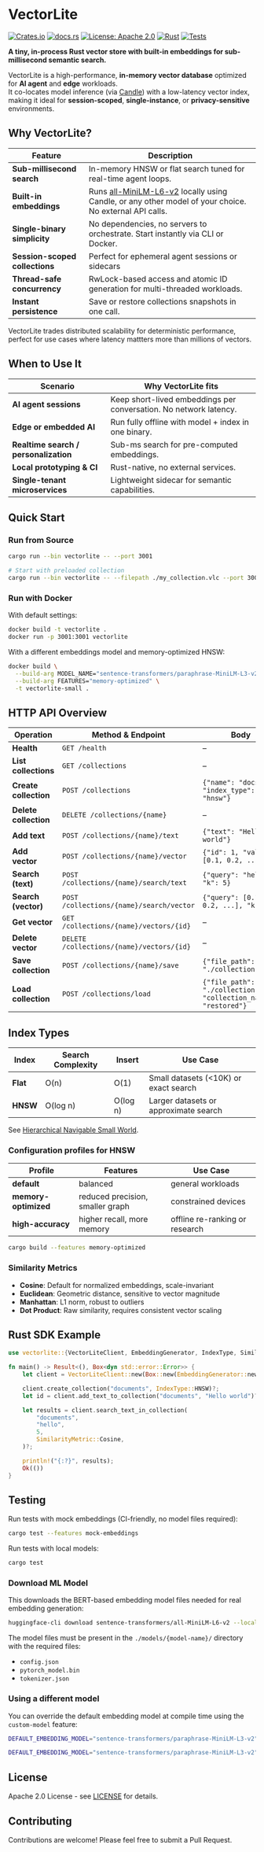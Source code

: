 # VectorLite

[![Crates.io](https://img.shields.io/crates/v/vectorlite.svg)](https://crates.io/crates/vectorlite)
[![docs.rs](https://docs.rs/vectorlite/badge.svg)](https://docs.rs/vectorlite)
[![License: Apache 2.0](https://img.shields.io/badge/License-Apache%202.0-blue.svg)](https://opensource.org/licenses/Apache-2.0)
[![Rust](https://img.shields.io/badge/rust-1.80%2B-orange.svg)](https://www.rust-lang.org)
[![Tests](https://github.com/mmailhos/vectorlite/actions/workflows/rust.yml/badge.svg?branch=main)](https://github.com/mmailhos/vectorlite/actions)

**A tiny, in-process Rust vector store with built-in embeddings for sub-millisecond semantic search.**

VectorLite is a high-performance, **in-memory vector database** optimized for **AI agent** and **edge** workloads.  
It co-locates model inference (via [Candle](https://github.com/huggingface/candle)) with a low-latency vector index, making it ideal for **session-scoped**, **single-instance**, or **privacy-sensitive** environments.

## Why VectorLite?
| Feature | Description |
|----------|-------------|
| **Sub-millisecond search** | In-memory HNSW or flat search tuned for real-time agent loops. |
| **Built-in embeddings** | Runs [all-MiniLM-L6-v2](https://huggingface.co/sentence-transformers/all-MiniLM-L6-v2) locally using Candle, or any other model of your choice. No external API calls. |
| **Single-binary simplicity** | No dependencies, no servers to orchestrate. Start instantly via CLI or Docker. |
| **Session-scoped collections** | Perfect for ephemeral agent sessions or sidecars |
| **Thread-safe concurrency** | RwLock-based access and atomic ID generation for multi-threaded workloads. |
| **Instant persistence** | Save or restore collections snapshots in one call. |

VectorLite trades distributed scalability for deterministic performance, perfect for use cases where latency mattters more than millions of vectors.

## When to Use It

| Scenario | Why VectorLite fits |
|-----------|--------------------|
| **AI agent sessions** | Keep short-lived embeddings per conversation. No network latency. |
| **Edge or embedded AI** | Run fully offline with model + index in one binary. |
| **Realtime search / personalization** | Sub-ms search for pre-computed embeddings. |
| **Local prototyping & CI** | Rust-native, no external services. |
| **Single-tenant microservices** | Lightweight sidecar for semantic capabilities. |

## Quick Start

### Run from Source
```bash
cargo run --bin vectorlite -- --port 3001

# Start with preloaded collection
cargo run --bin vectorlite -- --filepath ./my_collection.vlc --port 3001
```

### Run with Docker

With default settings:
```bash
docker build -t vectorlite .
docker run -p 3001:3001 vectorlite
```


With a different embeddings model and memory-optimized HNSW:
```bash
docker build \
  --build-arg MODEL_NAME="sentence-transformers/paraphrase-MiniLM-L3-v2" \
  --build-arg FEATURES="memory-optimized" \
  -t vectorlite-small .
```

## HTTP API Overview
| Operation             | Method & Endpoint                         | Body                                                               |
| --------------------- | ----------------------------------------- | ------------------------------------------------------------------ |
| **Health**            | `GET /health`                             | –                                                                  |
| **List collections**  | `GET /collections`                        | –                                                                  |
| **Create collection** | `POST /collections`                       | `{"name": "docs", "index_type": "hnsw"}`                           |
| **Delete collection** | `DELETE /collections/{name}`              | –                                                                  |
| **Add text**          | `POST /collections/{name}/text`           | `{"text": "Hello world"}`                                          |
| **Add vector**        | `POST /collections/{name}/vector`         | `{"id": 1, "values": [0.1, 0.2, ...]}`                             |
| **Search (text)**     | `POST /collections/{name}/search/text`    | `{"query": "hello", "k": 5}`                                       |
| **Search (vector)**   | `POST /collections/{name}/search/vector`  | `{"query": [0.1, 0.2, ...], "k": 5}`                               |
| **Get vector**        | `GET /collections/{name}/vectors/{id}`    | –                                                                  |
| **Delete vector**     | `DELETE /collections/{name}/vectors/{id}` | –                                                                  |
| **Save collection**   | `POST /collections/{name}/save`           | `{"file_path": "./collection.vlc"}`                                |
| **Load collection**   | `POST /collections/load`                  | `{"file_path": "./collection.vlc", "collection_name": "restored"}` |

## Index Types

| Index    | Search Complexity | Insert   | Use Case                              |
| -------- | ----------------- | -------- | ------------------------------------- |
| **Flat** | O(n)              | O(1)     | Small datasets (<10K) or exact search |
| **HNSW** | O(log n)          | O(log n) | Larger datasets or approximate search |

See [Hierarchical Navigable Small World](https://arxiv.org/abs/1603.09320).

### Configuration profiles for HNSW

| Profile              | Features                         | Use Case                       |
| -------------------- | -------------------------------- | ------------------------------ |
| **default**          | balanced                         | general workloads              |
| **memory-optimized** | reduced precision, smaller graph | constrained devices            |
| **high-accuracy**    | higher recall, more memory       | offline re-ranking or research |

```bash
cargo build --features memory-optimized
```


### Similarity Metrics
- **Cosine**: Default for normalized embeddings, scale-invariant
- **Euclidean**: Geometric distance, sensitive to vector magnitude
- **Manhattan**: L1 norm, robust to outliers
- **Dot Product**: Raw similarity, requires consistent vector scaling


## Rust SDK Example

```rust
use vectorlite::{VectorLiteClient, EmbeddingGenerator, IndexType, SimilarityMetric};

fn main() -> Result<(), Box<dyn std::error::Error>> {
    let client = VectorLiteClient::new(Box::new(EmbeddingGenerator::new()?));

    client.create_collection("documents", IndexType::HNSW)?;
    let id = client.add_text_to_collection("documents", "Hello world")?;

    let results = client.search_text_in_collection(
        "documents",
        "hello",
        5,
        SimilarityMetric::Cosine,
    )?;

    println!("{:?}", results);
    Ok(())
}
```

## Testing

Run tests with mock embeddings (CI-friendly, no model files required):
```bash
cargo test --features mock-embeddings
```

Run tests with local models:
```bash
cargo test
```

### Download ML Model

This downloads the BERT-based embedding model files needed for real embedding generation:
```bash
huggingface-cli download sentence-transformers/all-MiniLM-L6-v2 --local-dir models/all-MiniLM-L6-v2
```

The model files must be present in the `./models/{model-name}/` directory with the required files:
- `config.json`
- `pytorch_model.bin` 
- `tokenizer.json`


### Using a different model

You can override the default embedding model at compile time using the `custom-model` feature:

```bash
DEFAULT_EMBEDDING_MODEL="sentence-transformers/paraphrase-MiniLM-L3-v2" cargo build --features custom-model

DEFAULT_EMBEDDING_MODEL="sentence-transformers/paraphrase-MiniLM-L3-v2" cargo run --features custom-model
```

## License

Apache 2.0 License - see [LICENSE](LICENSE) for details.

## Contributing

Contributions are welcome! Please feel free to submit a Pull Request.

